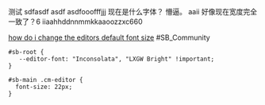 
测试
sdfasdf
asdf
asdfooofffjjj
现在是什么字体？
懵逼。
aaii
好像现在宽度完全一致了？6
iiaahhddnnmmkkaaoozzxc660

[how do i change the editors default font size](https://community.silverbullet.md/t/how-do-i-change-the-editors-default-font-size/1205/2?u=chenzhu-xie) #SB_Community

```space-style
#sb-root {
   --editor-font: "Inconsolata", "LXGW Bright" !important;
}

#sb-main .cm-editor {
  font-size: 22px;
}
```